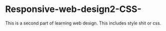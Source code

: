 # Responsive-web-design2-CSS-
This is a second part of learning web design. This includes style shit or css.
